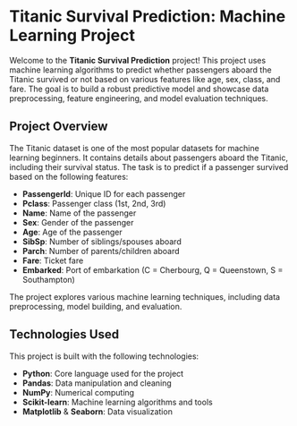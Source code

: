 # Titanic Survival Prediction: Machine Learning Project

Welcome to the **Titanic Survival Prediction** project! This project uses machine learning algorithms to predict whether passengers aboard the Titanic survived or not based on various features like age, sex, class, and fare. The goal is to build a robust predictive model and showcase data preprocessing, feature engineering, and model evaluation techniques.

## Project Overview

The Titanic dataset is one of the most popular datasets for machine learning beginners. It contains details about passengers aboard the Titanic, including their survival status. The task is to predict if a passenger survived based on the following features:

- **PassengerId**: Unique ID for each passenger
- **Pclass**: Passenger class (1st, 2nd, 3rd)
- **Name**: Name of the passenger
- **Sex**: Gender of the passenger
- **Age**: Age of the passenger
- **SibSp**: Number of siblings/spouses aboard
- **Parch**: Number of parents/children aboard
- **Fare**: Ticket fare
- **Embarked**: Port of embarkation (C = Cherbourg, Q = Queenstown, S = Southampton)

The project explores various machine learning techniques, including data preprocessing, model building, and evaluation.

## Technologies Used

This project is built with the following technologies:

- **Python**: Core language used for the project
- **Pandas**: Data manipulation and cleaning
- **NumPy**: Numerical computing
- **Scikit-learn**: Machine learning algorithms and tools
- **Matplotlib** & **Seaborn**: Data visualization

